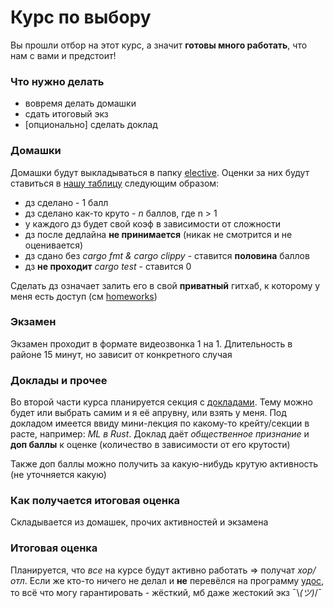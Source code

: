 # Курс по выбору

Вы прошли отбор на этот курс, а значит **готовы много работать**, что нам с вами и предстоит!

### Что нужно делать
- вовремя делать домашки
- сдать итоговый экз
- [опционально] сделать доклад

### Домашки
Домашки будут выкладываться в папку [elective](/elective/). Оценки за них будут ставиться в [нашу таблицу](https://docs.google.com/spreadsheets/d/1ED8KeWhKGCQc-XeSWjwIyxvVGLriv8BQ22cxpAg2RDo/edit?usp=sharing) следующим образом:
- дз сделано - 1 балл
- дз сделано как-то круто - *n* баллов, где n > 1
- у каждого дз будет свой коэф в зависимости от сложности
- дз после дедлайна **не принимается** (никак не смотрится и не оценивается)
- дз сдано без *cargo fmt & cargo clippy* - ставится **половина** баллов
- дз **не проходит** *cargo test* - ставится 0

Сделать дз означает залить его в свой **приватный** гитхаб, к которому у меня есть доступ (см [homeworks](/docs/homework_setup.md))

### Экзамен
Экзамен проходит в формате видеозвонка 1 на 1. Длительность в районе 15 минут, но зависит от конкретного случая

### Доклады и прочее
Во второй части курса планируется секция с [докладами](/docs/reports.md). Тему можно будет или выбрать самим и я её апрувну, или взять у меня. Под докладом имеется ввиду мини-лекция по какому-то крейту/секции в расте, например: *ML в Rust*.
Доклад даёт *общественное признание* и **доп баллы** к оценке (количество в зависимости от его крутости)

Также доп баллы можно получить за какую-нибудь крутую активность (не уточняется какую)

### Как получается итоговая оценка
Складывается из домашек, прочих активностей и экзамена

### Итоговая оценка
Планируется, что *все* на курсе будут активно работать => получат *хор/отл*. Если же кто-то ничего не делал и **не** перевёлся на программу [удос](/docs/udos.md), то всё что могу гарантировать - жёсткий, мб даже жестокий экз ¯\\_(ツ)_/¯
